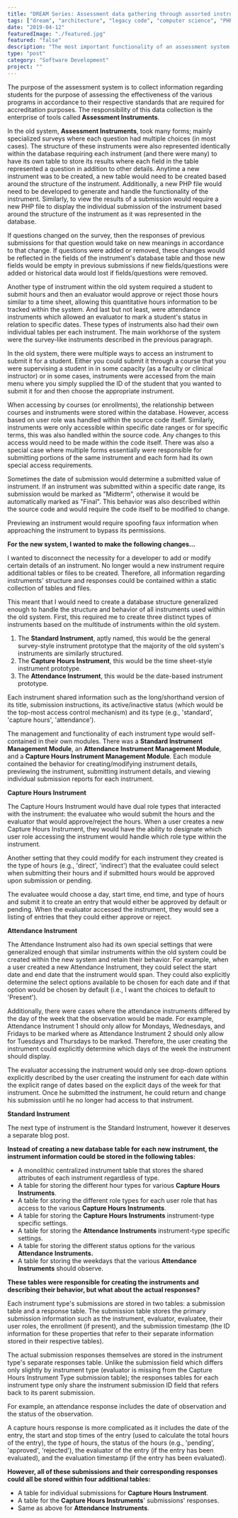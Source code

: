 ```yaml
---
title: "DREAM Series: Assessment data gathering through assorted instruments."
tags: ["dream", "architecture", "legacy code", "computer science", "PHP", "MySQL", "jQuery", "LAMP"]
date: "2019-04-12"
featuredImage: "./featured.jpg"
featured: "false"
description: "The most important functionality of an assessment system is the gathering of data for the purpose of assessment, this is the responsibility of the assessment instruments."
type: "post"
category: "Software Development"
project: ""
--- 
```


The purpose of the assessment system is to collect information regarding students for the purpose of assessing the effectiveness of the various programs in accordance to their respective standards that are required for accreditation purposes. The responsibility of this data collection is the enterprise of tools called **Assessment Instruments**.  

In the old system, **Assessment Instruments**, took many forms; mainly specialized surveys where each question had multiple choices (in most cases). The structure of these instruments were also represented identically within the database requiring each instrument (and there were many) to have its own table to store its results where each field in the table represented a question in addition to other details. Anytime a new instrument was to be created, a new table would need to be created based around the structure of the instrument. Additionally, a new PHP file would need to be developed to generate and handle the functionality of the instrument. Similarly, to view the results of a submission would require a new PHP file to display the individual submission of the instrument based around the structure of the instrument as it was represented in the database.

If questions changed on the survey, then the responses of previous submissions for that question would take on new meanings in accordance to that change. If questions were added or removed, these changes would be reflected in the fields of the instrument's database table and those new fields would be empty in previous submissions if new fields/questions were added or historical data would lost if fields/questions were removed.

Another type of instrument within the old system required a student to submit hours and then an evaluator would approve or reject those hours similar to a time sheet, allowing this quantitative hours information to be tracked within the system. And last but not least, were attendance instruments which allowed an evaluator to mark a student's status in relation to specific dates. These types of instruments also had their own individual tables per each instrument. The main workhorse of the system were the survey-like instruments described in the previous paragraph. 

In the old system, there were multiple ways to access an instrument to submit it for a student. Either you could submit it through a course that you were supervising a student in in some capacity (as a faculty or clinical instructor) or in some cases, instruments were accessed from the main menu where you simply supplied the ID of the student that you wanted to submit it for and then choose the appropriate instrument. 

When accessing by courses (or enrollments), the relationship between courses and instruments were stored within the database. However, access based on user role was handled within the source code itself. Similarly, instruments were only accessible within specific date ranges or for specific terms, this was also handled within the source code. Any changes to this access would need to be made within the code itself. There was also a special case where multiple forms essentially were responsible for submitting portions of the same instrument and each form had its own special access requirements. 

Sometimes the date of submission would determine a submitted value of instrument. If an instrument was submitted within a specific date range, its submission would be marked as "Midterm", otherwise it would be automatically marked as "Final". This behavior was also described within the source code and would require the code itself to be modified to change. 

Previewing an instrument would require spoofing faux information when approaching the instrument to bypass its permissions.

**For the new system, I wanted to make the following changes...**

I wanted to disconnect the necessity for a developer to add or modify certain details of an instrument. No longer would a new instrument require additional tables or files to be created. Therefore, all information regarding instruments' structure and responses could be contained within a static collection of tables and files. 

This meant that I would need to create a database structure generalized enough to handle the structure and behavior of all instruments used within the old system. First, this required me to create three distinct types of instruments based on the multitude of instruments within the old system.

1. The **Standard Instrument**, aptly named, this would be the general survey-style instrument prototype that the majority of the old system's instruments are similarly structured.
2. The **Capture Hours Instrument**, this would be the time sheet-style instrument prototype.
3. The **Attendance Instrument**, this would be the date-based instrument prototype. 

Each instrument shared information such as the long/shorthand version of its title, submission instructions, its active/inactive status (which would be the top-most access control mechanism) and its type (e.g., 'standard', 'capture hours', 'attendance').

The management and functionality of each instrument type would self-contained in their own modules. There was a **Standard Instrument Management Module**,  an **Attendance Instrument Management Module**, and a **Capture Hours Instrument Management Module**.  Each module contained the behavior for creating/modifying instrument details, previewing the instrument, submitting instrument details, and viewing individual submission reports for each instrument.

**Capture Hours Instrument**

The Capture Hours Instrument would have dual role types that interacted with the instrument: the evaluatee who would submit the hours and the evaluator that would approve/reject the hours. When a user creates a new Capture Hours Instrument, they would have the ability to designate which user role accessing the instrument would handle which role type within the instrument. 

Another setting that they could modify for each instrument they created is the type of hours (e.g., 'direct', 'indirect') that the evaluatee could select when submitting their hours and if submitted hours would be approved upon submission or pending.

The evaluatee would choose a day, start time, end time, and type of hours and submit it to create an entry that would either be approved by default or pending. When the evaluator accessed the instrument, they would see a listing of entries that they could either approve or reject.

**Attendance Instrument**

The Attendance Instrument also had its own special settings that were generalized enough that similar instruments within the old system could be created within the new system and retain their behavior. For example, when a user created a new Attendance Instrument, they could select the start date and end date that the instrument would span. They could also explicitly determine the select options available to be chosen for each date and if that option would be chosen by default (i.e., I want the choices to default to 'Present'). 

Additionally, there were cases where the attendance instruments differed by the day of the week that the observation would be made. For example, Attendance Instrument 1 should only allow for Mondays, Wednesdays, and Fridays to be marked where as Attendance Instrument 2 should only allow for Tuesdays and Thursdays to be marked. Therefore, the user creating the instrument could explicitly determine which days of the week the instrument should display.

The evaluator accessing the instrument would only see drop-down options explicitly described by the user creating the instrument for each date within the explicit range of dates based on the explicit days of the week for that instrument. Once he submitted the instrument, he could return and change his submission until he no longer had access to that instrument. 

**Standard Instrument**

The next type of instrument is the Standard Instrument, however it deserves a separate blog post.

**Instead of creating a new database table for each new instrument, the instrument information could be stored in the following tables:**

- A monolithic centralized instrument table that stores the shared attributes of each instrument regardless of type.
- A table for storing the different hour types for various **Capture Hours Instruments**.
- A table for storing the different role types for each user role that has access to the various **Capture Hours Instruments**.
- A table for storing the **Capture Hours Instruments** instrument-type specific settings.
- A table for storing the **Attendance Instruments** instrument-type specific settings.
- A table for storing the different status options for the various **Attendance Instruments.**
- A table for storing the weekdays that the various **Attendance Instruments** should observe.

**These tables were responsible for creating the instruments and describing their behavior, but what about the actual responses?**

Each instrument type's submissions are stored in two tables: a submission table and a response table. The submission table stores the primary submission information such as the instrument, evaluator, evaluatee, their user roles, the enrollment (if present), and the submission timestamp (the ID information for these properties that refer to their separate information stored in their respective tables). 

The actual submission responses themselves are stored in the instrument type's separate responses table. Unlike the submission field which differs only slightly by instrument type (evaluator is missing from the Capture Hours Instrument Type submission table); the responses tables for each instrument type only share the instrument submission ID field that refers back to its parent submission.

For example, an attendance response includes the date of observation and the status of the observation. 

A capture hours response is more complicated as it includes the date of the entry, the start and stop times of the entry (used to calculate the total hours of the entry), the type of hours, the status of the hours (e.g., 'pending', 'approved', 'rejected'), the evaluator of the entry (if the entry has been evaluated), and the evaluation timestamp (if the entry has been evaluated). 

**However, all of these submissions and their corresponding responses could all be stored within four additional tables:**

- A table for individual submissions for **Capture Hours Instrument**.
- A table for the **Capture Hours Instruments**' submissions' responses.
- Same as above for **Attendance Instruments**.